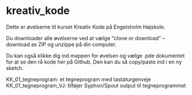 # kreativ_kode

Dette er øvelserne til kurset Kreativ Kode på Engelsholm Højskole.

Du downloader alle øvelserne ved at vælge "clone or download" – download as ZIP og unzippe på din computer.

Du kan også klikke dig ind mappen for øvelsen og vælge .pde dokumentet for at se den rå kode her på Github. Den kan du så copy/paste ind i en ny sketch.

KK_01_tegneprogram: et tegneprogram med tastaturgenveje
KK_01_tegneprogram_VJ: tilføjer Syphon/Spout output til tegneprogrammet
